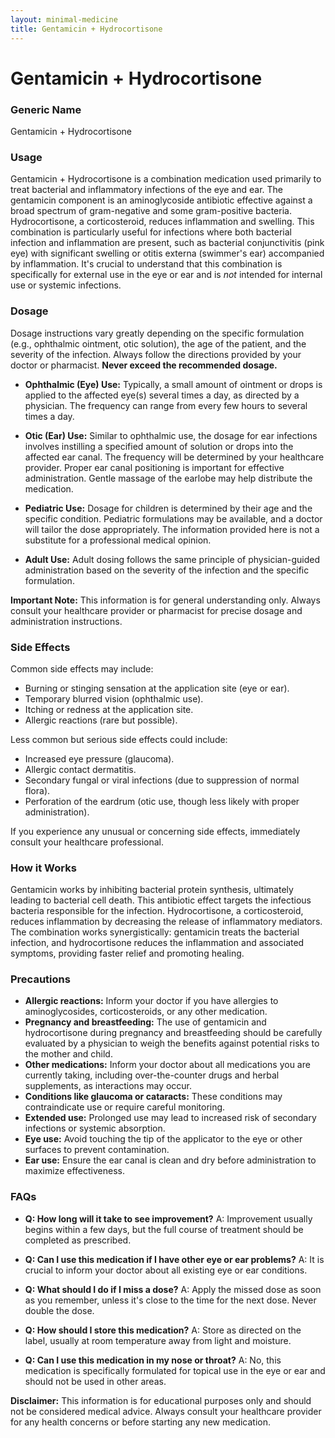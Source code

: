```yaml
---
layout: minimal-medicine
title: Gentamicin + Hydrocortisone
---
```


# Gentamicin + Hydrocortisone
### Generic Name
Gentamicin + Hydrocortisone

### Usage
Gentamicin + Hydrocortisone is a combination medication used primarily to treat bacterial and inflammatory infections of the eye and ear.  The gentamicin component is an aminoglycoside antibiotic effective against a broad spectrum of gram-negative and some gram-positive bacteria. Hydrocortisone, a corticosteroid, reduces inflammation and swelling.  This combination is particularly useful for infections where both bacterial infection and inflammation are present, such as bacterial conjunctivitis (pink eye) with significant swelling or otitis externa (swimmer's ear) accompanied by inflammation.  It's crucial to understand that this combination is specifically for external use in the eye or ear and is *not* intended for internal use or systemic infections.

### Dosage
Dosage instructions vary greatly depending on the specific formulation (e.g., ophthalmic ointment, otic solution), the age of the patient, and the severity of the infection.  Always follow the directions provided by your doctor or pharmacist.  **Never exceed the recommended dosage.**

* **Ophthalmic (Eye) Use:** Typically, a small amount of ointment or drops is applied to the affected eye(s) several times a day, as directed by a physician.  The frequency can range from every few hours to several times a day.

* **Otic (Ear) Use:**  Similar to ophthalmic use, the dosage for ear infections involves instilling a specified amount of solution or drops into the affected ear canal. The frequency will be determined by your healthcare provider.  Proper ear canal positioning is important for effective administration.  Gentle massage of the earlobe may help distribute the medication.

* **Pediatric Use:**  Dosage for children is determined by their age and the specific condition.  Pediatric formulations may be available, and a doctor will tailor the dose appropriately.  The information provided here is not a substitute for a professional medical opinion.

* **Adult Use:** Adult dosing follows the same principle of physician-guided administration based on the severity of the infection and the specific formulation.

**Important Note:** This information is for general understanding only.  Always consult your healthcare provider or pharmacist for precise dosage and administration instructions.

### Side Effects
Common side effects may include:

* Burning or stinging sensation at the application site (eye or ear).
* Temporary blurred vision (ophthalmic use).
* Itching or redness at the application site.
* Allergic reactions (rare but possible).

Less common but serious side effects could include:

* Increased eye pressure (glaucoma).
* Allergic contact dermatitis.
* Secondary fungal or viral infections (due to suppression of normal flora).
* Perforation of the eardrum (otic use, though less likely with proper administration).

If you experience any unusual or concerning side effects, immediately consult your healthcare professional.


### How it Works
Gentamicin works by inhibiting bacterial protein synthesis, ultimately leading to bacterial cell death.  This antibiotic effect targets the infectious bacteria responsible for the infection.  Hydrocortisone, a corticosteroid, reduces inflammation by decreasing the release of inflammatory mediators.  The combination works synergistically:  gentamicin treats the bacterial infection, and hydrocortisone reduces the inflammation and associated symptoms, providing faster relief and promoting healing.

### Precautions
* **Allergic reactions:**  Inform your doctor if you have allergies to aminoglycosides, corticosteroids, or any other medication.
* **Pregnancy and breastfeeding:** The use of gentamicin and hydrocortisone during pregnancy and breastfeeding should be carefully evaluated by a physician to weigh the benefits against potential risks to the mother and child.
* **Other medications:**  Inform your doctor about all medications you are currently taking, including over-the-counter drugs and herbal supplements, as interactions may occur.
* **Conditions like glaucoma or cataracts:** These conditions may contraindicate use or require careful monitoring.
* **Extended use:**  Prolonged use may lead to increased risk of secondary infections or systemic absorption.
* **Eye use:** Avoid touching the tip of the applicator to the eye or other surfaces to prevent contamination.
* **Ear use:** Ensure the ear canal is clean and dry before administration to maximize effectiveness.


### FAQs
* **Q: How long will it take to see improvement?**  A:  Improvement usually begins within a few days, but the full course of treatment should be completed as prescribed.

* **Q: Can I use this medication if I have other eye or ear problems?** A:  It is crucial to inform your doctor about all existing eye or ear conditions.

* **Q: What should I do if I miss a dose?** A: Apply the missed dose as soon as you remember, unless it's close to the time for the next dose.  Never double the dose.

* **Q: How should I store this medication?** A: Store as directed on the label, usually at room temperature away from light and moisture.

* **Q: Can I use this medication in my nose or throat?** A: No, this medication is specifically formulated for topical use in the eye or ear and should not be used in other areas.

**Disclaimer:**  This information is for educational purposes only and should not be considered medical advice. Always consult your healthcare provider for any health concerns or before starting any new medication.

